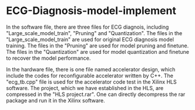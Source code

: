 # ECG-Diagnosis-model-implement
In the software file, there are three files for ECG diagnois, including "Large_scale_model_train", "Pruning" and "Quantization". The files in the "Large_scale_model_train" are used for original ECG diagnosis model training. The files in the "Pruning" are used for model pruning and finetune. The files in the "Quantization" are used for model quantization and finetune to recover the model performance.

In the hardware file, there is one file named accelerator design, which include the codes for reconfigurable accelerator written by C++. The "ecg_tb.cpp" file is used for the accelerator code test in the Xilinx HLS software. The project, which we have established in the HLS, are compressed in the "HLS project.rar". One can directly decompress the rar package and run it in the Xilinx software.
